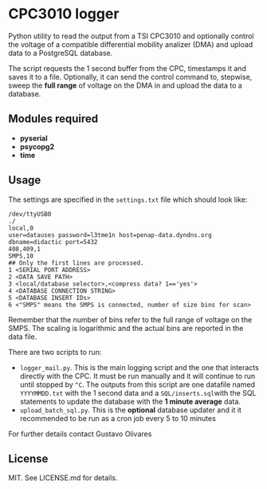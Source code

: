 # CPC3010 logger
Python utility to read the output from a TSI CPC3010 and optionally control the voltage of a compatible differential mobility analizer (DMA) and upload data to a PostgreSQL database.

The script requests the 1 second buffer from the CPC, timestamps it and saves it to a file. Optionally, it can send the control command to, stepwise, sweep the **full range** of voltage on the DMA in and upload the data to a database.

## Modules required
* **pyserial**
* **psycopg2**
* **time**

## Usage
The settings are specified in the ```settings.txt``` file which should look like:
```
/dev/ttyUSB0
./
local,0
user=datauses password=l3tme1n host=penap-data.dyndns.org dbname=didactic port=5432
408,409,1
SMPS,10
## Only the first lines are processed.
1 <SERIAL PORT ADDRESS>
2 <DATA SAVE PATH>
3 <local/database selector>,<compress data? 1=='yes'>
4 <DATABASE CONNECTION STRING>
5 <DATABASE INSERT IDs>
6 <"SMPS" means the SMPS is connected, number of size bins for scan>
```
Remember that the number of bins refer to the full range of voltage on the SMPS. The scaling is logarithmic and the actual bins are reported in the data file.

There are two scripts to run:
* ```logger_mail.py```. This is the main logging script and the one that interacts directly with the CPC. It must be run manually and it will continue to run until stopped by ```^C```. The outputs from this script are one datafile named ```YYYYMMDD.txt``` with the 1 second data and a ```SQL/inserts.sql```with the SQL statements to update the database with the **1 minute average** data.
* ```upload_batch_sql.py```. This is the **optional** database updater and it it recommended to be run as a cron job every 5 to 10 minutes

For further details contact Gustavo Olivares

## License
MIT. See LICENSE.md for details.
